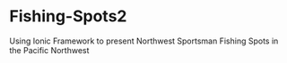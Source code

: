 Fishing-Spots2
==============

Using Ionic Framework to present Northwest Sportsman Fishing Spots in the Pacific Northwest

